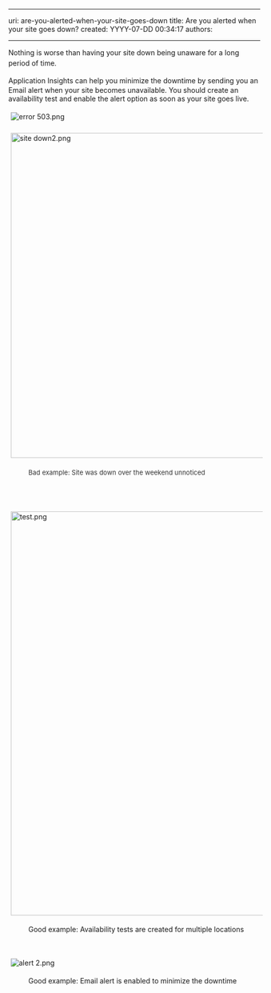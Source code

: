 

---
uri: are-you-alerted-when-your-site-goes-down
title: Are you alerted when your site goes down?
created: YYYY-07-DD 00:34:17
authors:

---




<span class='intro'> <p><span style="line-height&#58;20.8px;">​Nothing is worse than having your site down being&#160;unaware for a&#160;long period of time.</span></p> </span>

<p><span style="line-height&#58;20.8px;"> Application Insights&#160;</span>can help you minimize&#160;the downtime&#160;by&#160;sending you&#160;an Email alert when your site becomes unavailable. You should create an availability test and enable the alert option as soon as your site goes live.<br></p><p><img src="/SiteAssets/Pages/Do-you-know-when-your-site-goes-down/error%20503.png" alt="error 503.png" style="margin&#58;5px;" /><br></p><p><img src="/SiteAssets/Pages/Do-you-know-when-your-site-goes-down/site%20down2.png" alt="site down2.png" style="margin&#58;5px;width&#58;650px;" /><br></p><dd class="ssw15-rteElement-FigureBad"><span style="line-height&#58;1.6;color&#58;#333333;font-size&#58;13px;">Bad example&#58; Site was down over&#160;the weekend unnoticed</span></dd><p>​​<br></p><p><br><img src="/SiteAssets/Pages/Do-you-know-when-your-site-goes-down/test.png" alt="test.png" style="margin&#58;5px;width&#58;808px;" /><br></p><dd class="ssw15-rteElement-FigureGood"> Good example&#58; Availability tests are created for multiple locations<br></dd><p class="ssw15-rteElement-P">​​​<br></p><p class="ssw15-rteElement-P"><img src="/SiteAssets/Pages/Do-you-know-when-your-site-goes-down/alert%202.png" alt="alert 2.png" style="margin&#58;5px;" />&#160;</p><dd class="ssw15-rteElement-FigureGood"> Good example&#58; Email alert is enabled to minimize the downtime<br></dd><p class="ssw15-rteElement-P">​​<br></p><p><br></p>


